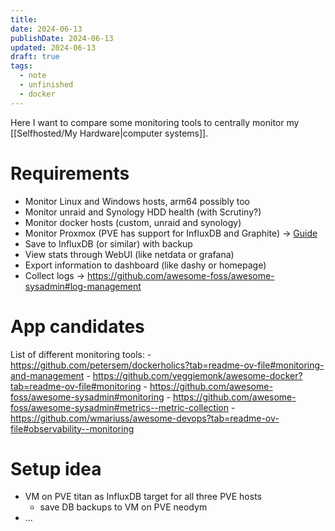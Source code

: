 ```yaml
---
title: 
date: 2024-06-13
publishDate: 2024-06-13
updated: 2024-06-13
draft: true
tags:
  - note
  - unfinished
  - docker
---
```

 
Here I want to compare some monitoring tools to centrally monitor my [[Selfhosted/My Hardware|computer systems]].

# Requirements

- Monitor Linux and Windows hosts, arm64 possibly too
- Monitor unraid and Synology HDD health (with Scrutiny?)
- Monitor docker hosts (custom, unraid and synology)
- Monitor Proxmox (PVE has support for InfluxDB and Graphite) -> [Guide](https://medium.com/@nykogabriel/how-to-monitor-proxmox-with-grafana-and-influxdb-e55116081867)
- Save to InfluxDB (or similar) with backup
- View stats through WebUI (like netdata or grafana)
- Export information to dashboard (like dashy or homepage)
- Collect logs -> https://github.com/awesome-foss/awesome-sysadmin#log-management

# App candidates

List of different monitoring tools:
	- https://github.com/petersem/dockerholics?tab=readme-ov-file#monitoring-and-management
	- https://github.com/veggiemonk/awesome-docker?tab=readme-ov-file#monitoring
	- https://github.com/awesome-foss/awesome-sysadmin#monitoring
	- https://github.com/awesome-foss/awesome-sysadmin#metrics--metric-collection
	- https://github.com/wmariuss/awesome-devops?tab=readme-ov-file#observability--monitoring

# Setup idea

- VM on PVE titan as InfluxDB target for all three PVE hosts
	- save DB backups to VM on PVE neodym
- ...